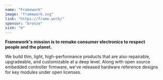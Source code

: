 ```yaml
---
name: "Framework"
image: "framework.svg"
link: "https://frame.work/"
sponsor: "bronze"
size: "m"
---
```


**Framework's mission is to remake consumer electronics to respect people and the planet.**

We build thin, light, high-performance products that are also repairable, upgradeable, and customizable at a deep level. Along with open source embedded controller firmware, we've released hardware reference designs for key modules under open licenses.
